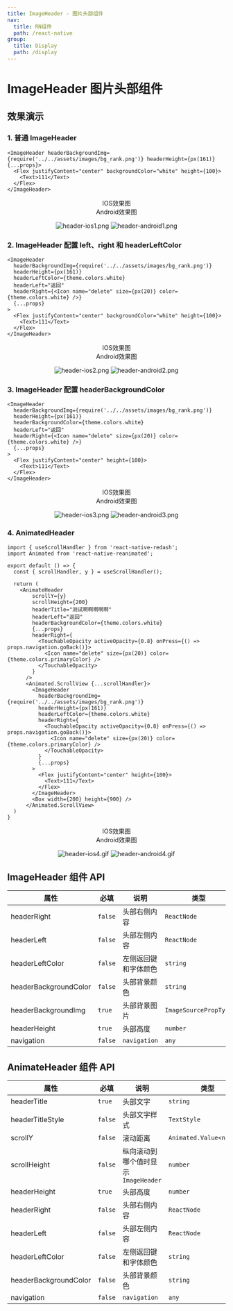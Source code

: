 ```yaml
---
title: ImageHeader - 图片头部组件
nav:
  title: RN组件
  path: /react-native
group:
  title: Display
  path: /display
---
```


# ImageHeader 图片头部组件

## 效果演示

### 1. 普通 ImageHeader

```tsx | pure
<ImageHeader headerBackgroundImg={require('../../assets/images/bg_rank.png')} headerHeight={px(161)} {...props}>
  <Flex justifyContent="center" backgroundColor="white" height={100}>
    <Text>111</Text>
  </Flex>
</ImageHeader>
```

<center>
  <div style={{ display: 'flex', width: 750 }}>
    <div style={{ width: 375 }}>IOS效果图</div>
    <div style={{ width: 375 }}>Android效果图</div>
  </div>
</center>
<center>
  <figure>
    <img
      alt="header-ios1.png"
      src="https://td-dev-public.oss-cn-hangzhou.aliyuncs.com/maoyes-app/1608876382367467681.png"
      style={{ width: 375, marginRight: 10, border: "1px solid #ddd" }}
    />
    <img
      alt="header-android1.png"
      src="https://td-dev-public.oss-cn-hangzhou.aliyuncs.com/maoyes-app/1609227280960337005.png"
      style={{ width: 375, border: "1px solid #ddd" }}
    />
  </figure>
</center>

### 2. ImageHeader 配置 left、right 和 headerLeftColor

```tsx | pure
<ImageHeader
  headerBackgroundImg={require('../../assets/images/bg_rank.png')}
  headerHeight={px(161)}
  headerLeftColor={theme.colors.white}
  headerLeft="返回"
  headerRight={<Icon name="delete" size={px(20)} color={theme.colors.white} />}
  {...props}
>
  <Flex justifyContent="center" backgroundColor="white" height={100}>
    <Text>111</Text>
  </Flex>
</ImageHeader>
```

<center>
  <div style={{ display: 'flex', width: 750 }}>
    <div style={{ width: 375 }}>IOS效果图</div>
    <div style={{ width: 375 }}>Android效果图</div>
  </div>
</center>
<center>
  <figure>
    <img
      alt="header-ios2.png"
      src="https://td-dev-public.oss-cn-hangzhou.aliyuncs.com/maoyes-app/1608876389940623755.png"
      style={{ width: 375, marginRight: 10, border: "1px solid #ddd" }}
    />
    <img
      alt="header-android2.png"
      src="https://td-dev-public.oss-cn-hangzhou.aliyuncs.com/maoyes-app/1609227280972662832.png"
      style={{ width: 375, border: "1px solid #ddd" }}
    />
  </figure>
</center>

### 3. ImageHeader 配置 headerBackgroundColor

```tsx | pure
<ImageHeader
  headerBackgroundImg={require('../../assets/images/bg_rank.png')}
  headerHeight={px(161)}
  headerBackgroundColor={theme.colors.white}
  headerLeft="返回"
  headerRight={<Icon name="delete" size={px(20)} color={theme.colors.white} />}
  {...props}
>
  <Flex justifyContent="center" height={100}>
    <Text>111</Text>
  </Flex>
</ImageHeader>
```

<center>
  <div style={{ display: 'flex', width: 750 }}>
    <div style={{ width: 375 }}>IOS效果图</div>
    <div style={{ width: 375 }}>Android效果图</div>
  </div>
</center>
<center>
  <figure>
    <img
      alt="header-ios3.png"
      src="https://td-dev-public.oss-cn-hangzhou.aliyuncs.com/maoyes-app/1608876396973442557.png"
      style={{ width: 375, marginRight: 10, border: "1px solid #ddd" }}
    />
    <img
      alt="header-android3.png"
      src="https://td-dev-public.oss-cn-hangzhou.aliyuncs.com/maoyes-app/1609227693018347277.png"
      style={{ width: 375, border: "1px solid #ddd" }}
    />
  </figure>
</center>

### 4. AnimatedHeader

```tsx | pure
import { useScrollHandler } from 'react-native-redash';
import Animated from 'react-native-reanimated';

export default () => {
  const { scrollHandler, y } = useScrollHandler();

  return (
    <AnimateHeader
        scrollY={y}
        scrollHeight={200}
        headerTitle="测试啊啊啊啊啊"
        headerLeft="返回"
        headerBackgroundColor={theme.colors.white}
        {...props}
        headerRight={
          <TouchableOpacity activeOpacity={0.8} onPress={() => props.navigation.goBack()}>
            <Icon name="delete" size={px(20)} color={theme.colors.primaryColor} />
          </TouchableOpacity>
        }
      />
      <Animated.ScrollView {...scrollHandler}>
        <ImageHeader
          headerBackgroundImg={require('../../assets/images/bg_rank.png')}
          headerHeight={px(161)}
          headerLeftColor={theme.colors.white}
          headerRight={
            <TouchableOpacity activeOpacity={0.8} onPress={() => props.navigation.goBack()}>
              <Icon name="delete" size={px(20)} color={theme.colors.primaryColor} />
            </TouchableOpacity>
          }
          {...props}
        >
          <Flex justifyContent="center" height={100}>
            <Text>111</Text>
          </Flex>
        </ImageHeader>
        <Box width={200} height={900} />
      </Animated.ScrollView>
  )
}
```

<center>
  <div style={{ display: 'flex', width: 750 }}>
    <div style={{ width: 375 }}>IOS效果图</div>
    <div style={{ width: 375 }}>Android效果图</div>
  </div>
</center>
<center>
  <figure>
    <img
      alt="header-ios4.gif"
      src="https://td-dev-public.oss-cn-hangzhou.aliyuncs.com/maoyes-app/1608877076955547998.gif"
      style={{ width: 375, marginRight: 10, border: "1px solid #ddd" }}
    />
    <img
      alt="header-android4.gif"
      src="https://td-dev-public.oss-cn-hangzhou.aliyuncs.com/maoyes-app/1609227546566166057.gif"
      style={{ width: 375, border: "1px solid #ddd" }}
    />
  </figure>
</center>

## ImageHeader 组件 API

| 属性                  | 必填    | 说明                 | 类型                  | 默认值                      |
| --------------------- | ------- | -------------------- | --------------------- | --------------------------- |
| headerRight           | `false` | 头部右侧内容         | `ReactNode`           |                             |
| headerLeft            | `false` | 头部左侧内容         | `ReactNode`           |                             |
| headerLeftColor       | `false` | 左侧返回键和字体颜色 | `string`              | `theme.colors.primaryColor` |
| headerBackgroundColor | `false` | 头部背景颜色         | `string`              | `transparent`               |
| headerBackgroundImg   | `true`  | 头部背景图片         | `ImageSourcePropType` |                             |
| headerHeight          | `true`  | 头部高度             | `number`              |                             |
| navigation            | `false` | `navigation`         | `any`                 |                             |

## AnimateHeader 组件 API

| 属性 | 必填 | 说明 | 类型 | 默认值 |
| --- | --- | --- | --- | --- |
| headerTitle | `true` | 头部文字 | `string` |  |
| headerTitleStyle | `false` | 头部文字样式 | `TextStyle` |  |
| scrollY | `false` | 滚动距离 | `Animated.Value<number>` | `0` |
| scrollHeight | `false` | 纵向滚动到哪个值时显示 `ImageHeader` | `number` | `300` |
| headerHeight | `true` | 头部高度 | `number` |  |
| headerRight | `false` | 头部右侧内容 | `ReactNode` |  |
| headerLeft | `false` | 头部左侧内容 | `ReactNode` |  |
| headerLeftColor | `false` | 左侧返回键和字体颜色 | `string` | `theme.colors.primaryColor` |
| headerBackgroundColor | `false` | 头部背景颜色 | `string` | `transparent` |
| navigation | `false` | `navigation` | `any` |  |
